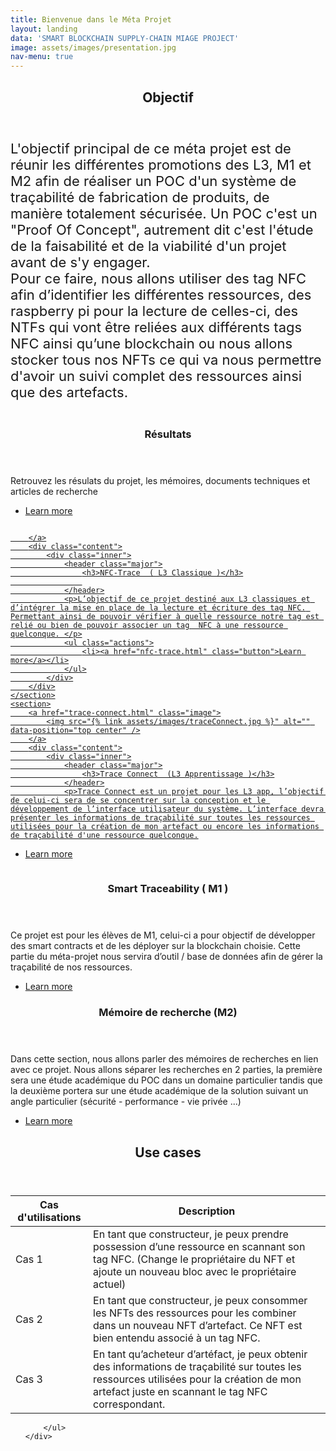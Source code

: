 ```yaml
---
title: Bienvenue dans le Méta Projet
layout: landing
data: 'SMART BLOCKCHAIN SUPPLY-CHAIN MIAGE PROJECT'
image: assets/images/presentation.jpg
nav-menu: true
---
```


<!-- Main -->
<div id="main">

<!-- One -->
<section id="one">
	<div class="inner">
		<header class="major">
			<h2>Objectif</h2>
		</header>
		<p style="font-size: 22px">L'objectif principal de ce méta projet est de réunir les différentes promotions des L3, M1 et M2 afin de réaliser un POC d'un système de traçabilité de fabrication de produits, de manière totalement sécurisée. Un POC c'est un "Proof Of Concept", autrement dit c'est l'étude de la faisabilité et de la viabilité d'un projet avant de s'y engager.
		<br>
		Pour ce faire, nous allons utiliser des tag NFC afin d’identifier les différentes ressources, des raspberry pi pour la lecture de celles-ci, des NTFs qui vont être reliées aux différents tags NFC ainsi qu’une blockchain ou nous allons stocker tous nos NFTs ce qui va nous permettre d'avoir un suivi complet des ressources ainsi que des artefacts.</p>
	</div>
</section>

<!-- Two -->
<section id="two" class="spotlights">
	<section>
		<a href="resultats.html" class="image">
			<img src="{% link assets/images/results.png %}" alt="" data-position="center center" />
		</a>
		<div class="content">
			<div class="inner">
				<header class="major">
				<h3>Résultats</h3>
				</header>
				<p>Retrouvez les résulats du projet, les mémoires, documents techniques et articles de recherche</p>
				<ul class="actions">
					<li><a href="resultats.html" class="button">Learn more</a></li>
				</ul>
			</div>
		</div>
	</section>
		<section>
		<a href="nfc-trace.html" class="image">
		<img src="{% link assets/images/nfc_Trace.jpg %}" alt="" data-position="center center" />
			
		</a>
		<div class="content">
			<div class="inner">
				<header class="major">
					<h3>NFC-Trace  ( L3 Classique )</h3>
					
				</header>
				<p>L’objectif de ce projet destiné aux L3 classiques et d’intégrer la mise en place de la lecture et écriture des tag NFC. Permettant ainsi de pouvoir vérifier à quelle ressource notre tag est relié ou bien de pouvoir associer un tag  NFC à une ressource quelconque. </p>
				<ul class="actions">
					<li><a href="nfc-trace.html" class="button">Learn more</a></li>
				</ul>
			</div>
		</div>
	</section>
	<section>
		<a href="trace-connect.html" class="image">
			<img src="{% link assets/images/traceConnect.jpg %}" alt="" data-position="top center" />
		</a>
		<div class="content">
			<div class="inner">
				<header class="major">
					<h3>Trace Connect  (L3 Apprentissage )</h3>
				</header>
				<p>Trace Connect est un projet pour les L3 app, l’objectif de celui-ci sera de se concentrer sur la conception et le développement de l’interface utilisateur du système. L’interface devra présenter les informations de traçabilité sur toutes les ressources utilisées pour la création de mon artefact ou encore les informations de traçabilité d'une ressource quelconque.
</p>
				<ul class="actions">
					<li><a href="trace-connect.html" class="button">Learn more</a></li>
				</ul>
			</div>
		</div>
	</section>
	<section>
		<a href="smart-traceability.html" class="image">
			<img src="{% link assets/images/smartTraceability.jpg %}" alt="" data-position="25% 25%" />
		</a>
		<div class="content">
			<div class="inner">
				<header class="major">
					<h3>Smart Traceability    ( M1 )</h3>
				</header>
				<p>Ce projet est pour les élèves de M1, celui-ci a pour objectif de développer des smart contracts et de les déployer sur la blockchain choisie. Cette partie du méta-projet nous servira d’outil / base de données afin de gérer la traçabilité de nos ressources.

 </p>
				<ul class="actions">
					<li><a href="smart-traceability.html" class="button">Learn more</a></li>
				</ul>
			</div>
		</div>
	</section>
 	<section>
		<div class="content" style="width : 100%">
			<div class="inner">
				<header class="major">
					<h3>Mémoire de recherche (M2)</h3>
				</header>
				<p>Dans cette section, nous allons parler des mémoires de recherches en lien avec ce projet. Nous allons séparer les recherches en 2 parties, la première sera une étude académique du POC dans un domaine particulier tandis que la deuxième portera sur une étude académique de la solution suivant un angle particulier (sécurité - performance - vie privée ...)
				</p>
				<ul class="actions">
					<li><a href="memoire-recherche.html" class="button">Learn more</a></li>
				</ul>
			</div>
		</div>
	</section>
</section>

<!-- Three -->
<section id="three">
	<div class="inner">
		<header class="major">
			<h2>Use cases</h2>
		</header>
		<div class="table-wrapper">
	<table>
		<thead>
			<tr>
				<th>Cas d'utilisations</th>
				<th>Description</th>
			</tr>
		</thead>
		<tbody>
			<tr>
				<td>Cas 1</td>
				<td>En tant que constructeur, je peux prendre possession d’une ressource en scannant son tag NFC. (Change le propriétaire du NFT et ajoute un nouveau bloc avec le propriétaire actuel)
</td>
			</tr>
			<tr>
				<td>Cas 2</td>
				<td>En tant que constructeur, je peux consommer les NFTs des ressources pour les combiner dans un nouveau NFT d’artefact. Ce NFT est bien entendu associé à un tag NFC.</td>
			</tr>
			<tr>
				<td>Cas 3</td>
				<td>En tant qu’acheteur d’artéfact, je peux obtenir des informations de traçabilité sur toutes les ressources utilisées pour la création de mon artefact juste en scannant le tag NFC correspondant.
</td>
			</tr>	
		</tbody>
	</table>
</div>
		<ul class="actions">
			
		</ul>
	</div>
</section>

</div>
